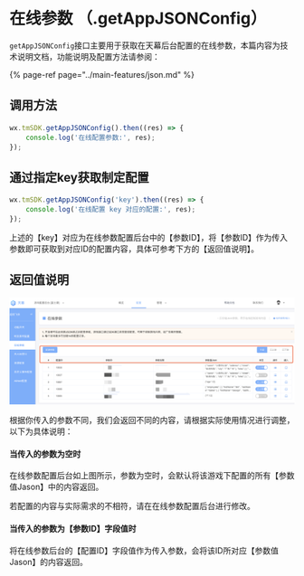 # 在线参数 （.getAppJSONConfig）

`getAppJSONConfig`接口主要用于获取在天幕后台配置的在线参数，本篇内容为技术说明文档，功能说明及配置方法请参阅：

{% page-ref page="../main-features/json.md" %}

## **调用方法**

```javascript
wx.tmSDK.getAppJSONConfig().then((res) => {
    console.log('在线配置参数:', res);
});
```

## 通过指定key获取制定配置

```javascript
wx.tmSDK.getAppJSONConfig('key').then((res) => {
    console.log('在线配置 key 对应的配置:', res);
});
```

上述的【key】对应为在线参数配置后台中的【参数ID】，将【参数ID】作为传入参数即可获取到对应ID的配置内容，具体可参考下方的【返回值说明】。

## 返回值说明

![](../../.gitbook/assets/image%20%288%29.png)

根据你传入的参数不同，我们会返回不同的内容，请根据实际使用情况进行调整，以下为具体说明：

#### 当传入的参数为空时

在线参数配置后台如上图所示，参数为空时，会默认将该游戏下配置的所有【参数值Jason】中的内容返回。

若配置的内容与实际需求的不相符，请在在线参数配置后台进行修改。

#### 当传入的参数为【参数ID】字段值时

将在线参数后台的【配置ID】字段值作为传入参数，会将该ID所对应【参数值Jason】的内容返回。

